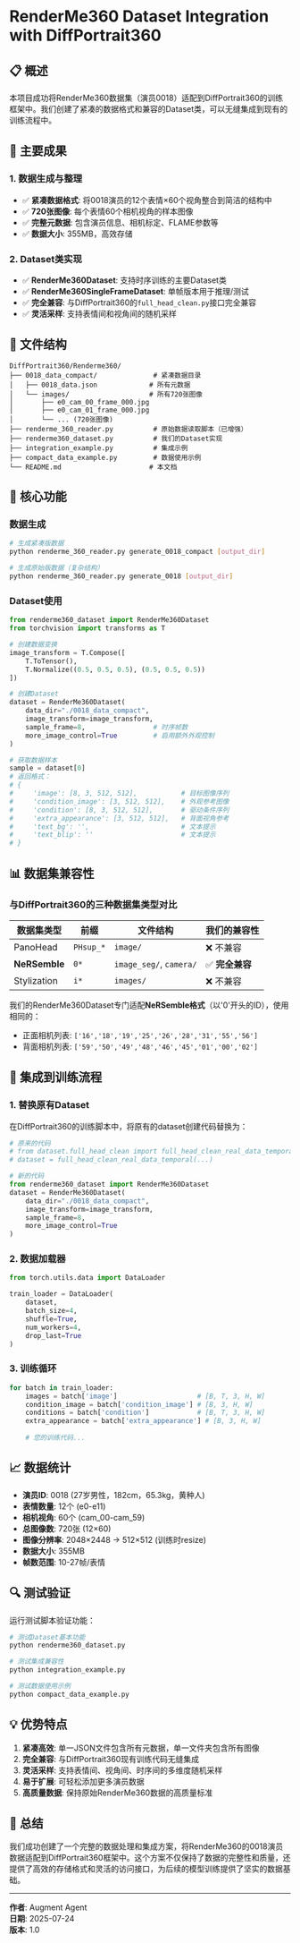 # RenderMe360 Dataset Integration with DiffPortrait360

## 📋 概述

本项目成功将RenderMe360数据集（演员0018）适配到DiffPortrait360的训练框架中。我们创建了紧凑的数据格式和兼容的Dataset类，可以无缝集成到现有的训练流程中。

## 🎯 主要成果

### 1. 数据生成与整理
- ✅ **紧凑数据格式**: 将0018演员的12个表情×60个视角整合到简洁的结构中
- ✅ **720张图像**: 每个表情60个相机视角的样本图像
- ✅ **完整元数据**: 包含演员信息、相机标定、FLAME参数等
- ✅ **数据大小**: 355MB，高效存储

### 2. Dataset类实现
- ✅ **RenderMe360Dataset**: 支持时序训练的主要Dataset类
- ✅ **RenderMe360SingleFrameDataset**: 单帧版本用于推理/测试
- ✅ **完全兼容**: 与DiffPortrait360的`full_head_clean.py`接口完全兼容
- ✅ **灵活采样**: 支持表情间和视角间的随机采样

## 📁 文件结构

```
DiffPortrait360/Renderme360/
├── 0018_data_compact/              # 紧凑数据目录
│   ├── 0018_data.json             # 所有元数据
│   └── images/                    # 所有720张图像
│       ├── e0_cam_00_frame_000.jpg
│       ├── e0_cam_01_frame_000.jpg
│       └── ... (720张图像)
├── renderme_360_reader.py          # 原始数据读取脚本（已增强）
├── renderme360_dataset.py          # 我们的Dataset实现
├── integration_example.py          # 集成示例
├── compact_data_example.py         # 数据使用示例
└── README.md                      # 本文档
```

## 🔧 核心功能

### 数据生成
```bash
# 生成紧凑版数据
python renderme_360_reader.py generate_0018_compact [output_dir]

# 生成原始版数据（复杂结构）
python renderme_360_reader.py generate_0018 [output_dir]
```

### Dataset使用
```python
from renderme360_dataset import RenderMe360Dataset
from torchvision import transforms as T

# 创建数据变换
image_transform = T.Compose([
    T.ToTensor(), 
    T.Normalize((0.5, 0.5, 0.5), (0.5, 0.5, 0.5))
])

# 创建Dataset
dataset = RenderMe360Dataset(
    data_dir="./0018_data_compact",
    image_transform=image_transform,
    sample_frame=8,                 # 时序帧数
    more_image_control=True         # 启用额外外观控制
)

# 获取数据样本
sample = dataset[0]
# 返回格式：
# {
#     'image': [8, 3, 512, 512],           # 目标图像序列
#     'condition_image': [3, 512, 512],    # 外观参考图像
#     'condition': [8, 3, 512, 512],       # 驱动条件序列
#     'extra_appearance': [3, 512, 512],   # 背面视角参考
#     'text_bg': '',                       # 文本提示
#     'text_blip': ''                      # 文本提示
# }
```

## 📊 数据集兼容性

### 与DiffPortrait360的三种数据集类型对比

| 数据集类型 | 前缀 | 文件结构 | 我们的兼容性 |
|-----------|------|----------|-------------|
| PanoHead | `PHsup_*` | `image/` | ❌ 不兼容 |
| **NeRSemble** | `0*` | `image_seg/`, `camera/` | ✅ **完全兼容** |
| Stylization | `i*` | `images/` | ❌ 不兼容 |

我们的RenderMe360Dataset专门适配**NeRSemble格式**（以'0'开头的ID），使用相同的：
- 正面相机列表: `['16','18','19','25','26','28','31','55','56']`
- 背面相机列表: `['59','50','49','48','46','45','01','00','02']`

## 🚀 集成到训练流程

### 1. 替换原有Dataset
在DiffPortrait360的训练脚本中，将原有的dataset创建代码替换为：

```python
# 原来的代码
# from dataset.full_head_clean import full_head_clean_real_data_temporal
# dataset = full_head_clean_real_data_temporal(...)

# 新的代码
from renderme360_dataset import RenderMe360Dataset
dataset = RenderMe360Dataset(
    data_dir="./0018_data_compact",
    image_transform=image_transform,
    sample_frame=8,
    more_image_control=True
)
```

### 2. 数据加载器
```python
from torch.utils.data import DataLoader

train_loader = DataLoader(
    dataset,
    batch_size=4,
    shuffle=True,
    num_workers=4,
    drop_last=True
)
```

### 3. 训练循环
```python
for batch in train_loader:
    images = batch['image']                    # [B, T, 3, H, W]
    condition_image = batch['condition_image'] # [B, 3, H, W]
    conditions = batch['condition']            # [B, T, 3, H, W]
    extra_appearance = batch['extra_appearance'] # [B, 3, H, W]
    
    # 您的训练代码...
```

## 📈 数据统计

- **演员ID**: 0018 (27岁男性，182cm，65.3kg，黄种人)
- **表情数量**: 12个 (e0-e11)
- **相机视角**: 60个 (cam_00-cam_59)
- **总图像数**: 720张 (12×60)
- **图像分辨率**: 2048×2448 → 512×512 (训练时resize)
- **数据大小**: 355MB
- **帧数范围**: 10-27帧/表情

## 🔍 测试验证

运行测试脚本验证功能：

```bash
# 测试Dataset基本功能
python renderme360_dataset.py

# 测试集成兼容性
python integration_example.py

# 测试数据使用示例
python compact_data_example.py
```

## 💡 优势特点

1. **紧凑高效**: 单一JSON文件包含所有元数据，单一文件夹包含所有图像
2. **完全兼容**: 与DiffPortrait360现有训练代码无缝集成
3. **灵活采样**: 支持表情间、视角间、时序间的多维度随机采样
4. **易于扩展**: 可轻松添加更多演员数据
5. **高质量数据**: 保持原始RenderMe360数据的高质量标准

## 🎉 总结

我们成功创建了一个完整的数据处理和集成方案，将RenderMe360的0018演员数据适配到DiffPortrait360框架中。这个方案不仅保持了数据的完整性和质量，还提供了高效的存储格式和灵活的访问接口，为后续的模型训练提供了坚实的数据基础。

---

**作者**: Augment Agent  
**日期**: 2025-07-24  
**版本**: 1.0
